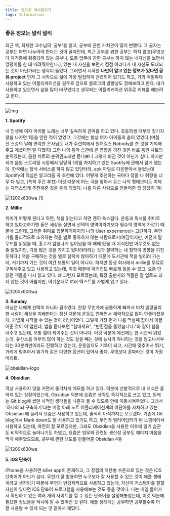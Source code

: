 ```yaml
---
title: 앱으로 새사람되기
tags: Information
---
```

### 좋은 정보는 널리 널리
  최근 책, 최재천 교수님의 '공부'를 읽고, 공부에 관한 가치관이 많이 변했다. 그 골자는 공부는 하면 나누어야 한다는 것이 골자인데, 최근 공부를 위한 공부는 하지 않고(무엇보다 자격증에 취중되어 있는 공부나, 도통 업무에 관한 공부는 하지 않는 내자신을 보면서 엉덩이를 한 대 때려줘야한다.), 있는 내 자신을 보면서 점점 이러다가 내 자신도 도태되는 것이 아닌가라는 생각이 들었다. 그러면서 시작한 **나만이 알고 있는 정보가 있다면 공유  project** 먼저 그 시작으로 삶에 가장 밀접하게 관련되어 있기도 하고, 거의 매일마다 사용하고 있는 어플리케이션을 필두로 앞으로 블로그의 방향성도 정해보려고 한다. 내가 사용하고 있으면서 삶을 많이 바꾸었다고 생각되는 어플리케이션 위주로 리뷰룰 해보려고 한다. 

---

![img](https://user-images.githubusercontent.com/50545088/186399607-45d1fe68-27ae-49da-aa06-bf1594679eb7.png)

  **1. Spotify** <br>

내 인생에 여자 아이돌 노래는 너무 깊숙하게 관여를 하고 있다. 초등학생 때부터 장기자랑을 나가면 1등을 안한 적이 없었고, 그것에는 항상 여자 아이돌의 춤이 있었다.(며칠 전 스승의 날에 연락한 은사님도 내가 수련회에서 원더걸스 Nobody를 춘 것을 기억해주고 계셨다면 말 다했지) 그런 나의 음악 습관에 큰 영향을 끼친 것은 바로 음원 차트의 순위였는데, 음원 차트의 순위권노래만 듣다보니 그렇게 바뀐 것이 아닌가 싶다. 하지만 세계 음원 스트리밍 시장에서 당당히 1위를 차지하고 있는 Spotify에 관해서 알게 됐는데, 한국에는 정식 서비스를 하지 않고 있던터라, apk 파일로 다운받아서 들었는데 Spotify의 핵심은 알고리즘 곡 추천에 있다. 어떻게 추천하는 곡마다 정말 나 취향을 너무 다 맞고, (특히 주간 추천) 이것 때문에 어느 곡을 찾아서 듣는 나의 형태보다도 이제는 자연스럽게 추천해준 것을 듣게 되었다. 나를 다른 사람으로 만들어준 앱 당당히 1위


![1200x630wa (1)](https://user-images.githubusercontent.com/50545088/186398756-7564bc10-f651-49c3-8ec3-3a9199538b26.png)

**2. Millie** <br>

취미가 어떻게 된다고 하면, 책을 읽는다고 하면 괜히 쑥스럽다. 운동과 독서를 취미로 하고 있다고하기엔 둘은 세상을 살면서 선택의 영역이라기보다 필수의 영역에 가깝기 때문에 그런데, 그러한 취미로 입문하기까지의 나의 User experience는 고단하다. 무언가를 물리적으로 소유하는 것을 별로 좋아하지 않는 사람으로서(여담이지만, 예전에 탈무드를 읽었을 때, 홍수가 엄청나게 일어났을 때 배에 탔을 때 지식인만 아무것도 없는 줄 알았지만, 가장 많은 것을 가지고 있다더라라는 것과 절약하는 내 철학이 영향을 끼친 듯하다.) 책을 구매하는 것을 별로 탐탁치 않아하기 때문에 도서관에 책을 빌리러 가는데, 거기까지 가는 것이 여간 보통의 일이 아니다. 하지만 동생 회사에서 millie를 무료로 구독해주고 있고 사용하고 있는데, 이것 때문에 매거진도 빠르게 읽을 수 있고, 요즘 안읽던 책들을 다시 읽고 있다. 왜 그런지 모르겠는데, 특정 출판사의 책들은 잘 업로드 되지 않는 것이 아쉽지만, 아쉬운대로 여러 텍스트를 가볍게 읽고 있다.


![1200x600wa](https://user-images.githubusercontent.com/50545088/186399374-8f580aa3-aa44-4b7a-b306-3ac18f2bccf3.png)

  **3. Runday** <br>
    러닝은 나에게 선택이 아니라 필수였다. 한창 무언가에 골똘하게 빠져서 마치 멜랑꼴리한 사람이 세상을 지배한다는 정신 때문에 운동도 안하면서 체력적으로 많이 안좋아졌을 때, 가볍게 시작할 수 있는 것이 러닝이었다. 그렇게 가장 먼저 나를 멱살째 잡아서 이끌어준 것이 이 앱인데, 앱을 듣다보면 "힘내세요", "반환점을 돌았습니다."와 같이 힘을 내주고 있는데, 보통 힘이 되어주는 것이 아니다. 이것 덕분에 예전에는 한 시간씩 뛰었는데, 유산소를 아무리 많이 하는 것도 살을 빼는 것에 능사가 아니라는 것을 알고나서부터는 30분씩만이라도 진행하고 있는데, 운동일지도 기록이 되고, 시간에 맞추어서 뛰기, 거리에 맞추어서 뛰기와 같은 다양한 옵션이 있어서 좋다. 무엇보다 꽁짜라는 것이 가장 메리트.

![obsidian-logo](https://user-images.githubusercontent.com/50545088/186398842-4c594ffb-e52c-45a4-b39f-ef1547a0883b.png)


**4. Obsidian** <br>

막상 사용하지 않을 거면서 줄기차게 메모를 하고 있다. 덕분에 산발적으로 내 지식은 흩어져 있는 상황이었는데, Obsidian 덕분에 요즘은 생각도 즉각적으로 쓰고 있고, 원래는 Git blog에 썼던 사적인 생각들을 나혼자 볼 수 있도록 안에 이동시켜두었다. 그래서 '하나의 뇌 구축하기'라는 미명 아래 노트 어플리케이션계의 이단아를 자처하고 있는 Obsidian 에 끌려서 요즘은 사용하고 있는데, 솔직히 아직까지는 모르겠다. 기존에 Git blog에서 Mark down도 잘 사용하고 있기도 하고, 무언가 얼리어답터가 된 느낌이라서 사용하고 있는데, 여전히 잘 모르겠지만, 그래도 Obsidian을 사용한 이후에 일기 습관도 비약적으로 늘어나기도 하였고, 요즘은 업무와 관련된 생산성 공부도 해야지 마음을 먹게 해주었으므로, 공부에 관한 태도를 만들어준 Obsidian 4등


![1200x630wa](https://user-images.githubusercontent.com/50545088/186399792-94cb922f-c783-48e8-85de-155bd4b107db.png)


**5. iOS 단축어**

iPhone을 사용하면 killer app이 존재하고, 그 장점의 척탄병 수준으로 있는 것은 iOS 단축어가 아닌가 싶다. 무언가 잘 활용하면 누구보다 잘 사용할 수 있는 것이 애플 생태계라고 생각되기 때문에 무언가 반강제적으로 사용하고 있는데, 자신이 커스텀화를 잘할 자신이 있다면 iOS 단축어 프로그램을 사용해보는 것도 좋을 것이다. 나는 매일 들어가서 확인하고 있는 여러 개의 사이트를 열 수 있는 단축어를 설정해놓았는데, 이것 덕분에 필요한 정보들을 적시에 알 수 있어진 것 같다. 애플 생태계는 공부하면 공부할수록 더 잘 사용할 수 있게 되는 것 같아서 재밌다.